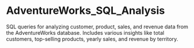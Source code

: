 # AdventureWorks_SQL_Analysis
SQL queries for analyzing customer, product, sales, and revenue data from the AdventureWorks database. Includes various insights like total customers, top-selling products, yearly sales, and revenue by territory.
